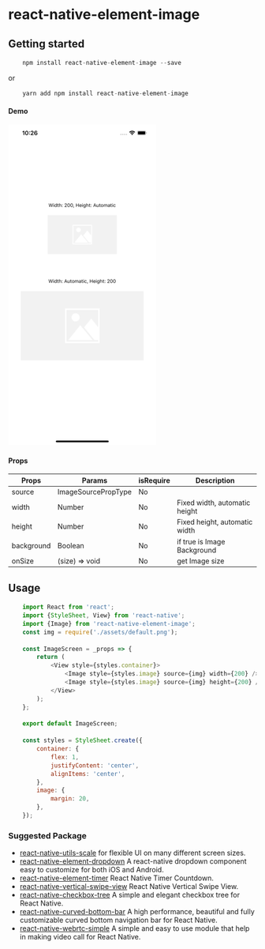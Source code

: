# react-native-element-image

## Getting started

```js
    npm install react-native-element-image --save
```
or
```js
    yarn add npm install react-native-element-image
```

#### Demo
![](https://github.com/hoaphantn7604/file-upload/blob/master/document/image/demo.png)

#### Props
| Props              | Params               | isRequire | Description                   |
| ------------------ | -------------------- | --------- | ------------------------------|
| source             | ImageSourcePropType  | No        |                               |
| width              | Number               | No        | Fixed width, automatic height |
| height             | Number               | No        | Fixed height, automatic width |
| background         | Boolean              | No        | if true is Image Background   |
| onSize             | (size) => void       | No        | get Image size                |


## Usage
```javascript
    import React from 'react';
    import {StyleSheet, View} from 'react-native';
    import {Image} from 'react-native-element-image';
    const img = require('./assets/default.png');

    const ImageScreen = _props => {
        return (
            <View style={styles.container}>
                <Image style={styles.image} source={img} width={200} />
                <Image style={styles.image} source={img} height={200} />
            </View>
        );
    };

    export default ImageScreen;

    const styles = StyleSheet.create({
        container: {
            flex: 1,
            justifyContent: 'center',
            alignItems: 'center',
        },
        image: {
            margin: 20,
        },
    });
```

### Suggested Package
- [react-native-utils-scale](https://www.npmjs.com/package/react-native-utils-scale) for flexible UI on many different screen sizes.
- [react-native-element-dropdown](https://www.npmjs.com/package/react-native-element-dropdown) A react-native dropdown component easy to customize for both iOS and Android.
- [react-native-element-timer](https://www.npmjs.com/package/react-native-element-timer) React Native Timer Countdown.
- [react-native-vertical-swipe-view](https://www.npmjs.com/package/react-native-vertical-swipe-view) React Native Vertical Swipe View.
- [react-native-checkbox-tree](https://www.npmjs.com/package/react-native-checkbox-tree) A simple and elegant checkbox tree for React Native.
- [react-native-curved-bottom-bar](https://www.npmjs.com/package/react-native-curved-bottom-bar) A high performance, beautiful and fully customizable curved bottom navigation bar for React Native.
- [react-native-webrtc-simple](https://www.npmjs.com/package/react-native-webrtc-simple) A simple and easy to use module that help in making video call for React Native.